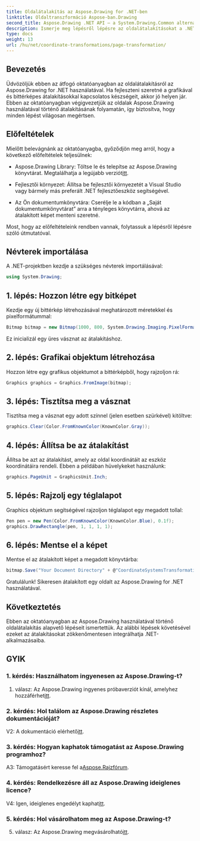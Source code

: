 ```yaml
---
title: Oldalátalakítás az Aspose.Drawing for .NET-ben
linktitle: Oldaltranszformáció Aspose-ban.Drawing
second_title: Aspose.Drawing .NET API – a System.Drawing.Common alternatívája
description: Ismerje meg lépésről lépésre az oldalátalakításokat a .NET-ben az Aspose.Drawing segítségével. Fejlessze grafikai készségeit ezzel az átfogó oktatóanyaggal.
type: docs
weight: 13
url: /hu/net/coordinate-transformations/page-transformation/
---
```

## Bevezetés

Üdvözöljük ebben az átfogó oktatóanyagban az oldalátalakításról az Aspose.Drawing for .NET használatával. Ha fejleszteni szeretné a grafikával és bittérképes átalakításokkal kapcsolatos készségeit, akkor jó helyen jár. Ebben az oktatóanyagban végigvezetjük az oldalak Aspose.Drawing használatával történő átalakításának folyamatán, így biztosítva, hogy minden lépést világosan megértsen.

## Előfeltételek

Mielőtt belevágnánk az oktatóanyagba, győződjön meg arról, hogy a következő előfeltételek teljesülnek:

-  Aspose.Drawing Library: Töltse le és telepítse az Aspose.Drawing könyvtárat. Megtalálhatja a legújabb verziót[itt](https://releases.aspose.com/drawing/net/).

- Fejlesztői környezet: Állítsa be fejlesztői környezetét a Visual Studio vagy bármely más preferált .NET fejlesztőeszköz segítségével.

- Az Ön dokumentumkönyvtára: Cserélje le a kódban a „Saját dokumentumkönyvtárat” arra a tényleges könyvtárra, ahová az átalakított képet menteni szeretné.

Most, hogy az előfeltételeink rendben vannak, folytassuk a lépésről lépésre szóló útmutatóval.

## Névterek importálása

A .NET-projektben kezdje a szükséges névterek importálásával:

```csharp
using System.Drawing;
```

## 1. lépés: Hozzon létre egy bitképet

Kezdje egy új bittérkép létrehozásával meghatározott méretekkel és pixelformátummal:

```csharp
Bitmap bitmap = new Bitmap(1000, 800, System.Drawing.Imaging.PixelFormat.Format32bppPArgb);
```

Ez inicializál egy üres vásznat az átalakításhoz.

## 2. lépés: Grafikai objektum létrehozása

Hozzon létre egy grafikus objektumot a bittérképből, hogy rajzoljon rá:

```csharp
Graphics graphics = Graphics.FromImage(bitmap);
```

## 3. lépés: Tisztítsa meg a vásznat

Tisztítsa meg a vásznat egy adott színnel (jelen esetben szürkével) kitöltve:

```csharp
graphics.Clear(Color.FromKnownColor(KnownColor.Gray));
```

## 4. lépés: Állítsa be az átalakítást

Állítsa be azt az átalakítást, amely az oldal koordinátáit az eszköz koordinátáira rendeli. Ebben a példában hüvelykeket használunk:

```csharp
graphics.PageUnit = GraphicsUnit.Inch;
```

## 5. lépés: Rajzolj egy téglalapot

Graphics objektum segítségével rajzoljon téglalapot egy megadott tollal:

```csharp
Pen pen = new Pen(Color.FromKnownColor(KnownColor.Blue), 0.1f);
graphics.DrawRectangle(pen, 1, 1, 1, 1);
```

## 6. lépés: Mentse el a képet

Mentse el az átalakított képet a megadott könyvtárba:

```csharp
bitmap.Save("Your Document Directory" + @"CoordinateSystemsTransformations\PageTransformation_out.png");
```

Gratulálunk! Sikeresen átalakított egy oldalt az Aspose.Drawing for .NET használatával.

## Következtetés

Ebben az oktatóanyagban az Aspose.Drawing használatával történő oldalátalakítás alapvető lépéseit ismertettük. Az alábbi lépések követésével ezeket az átalakításokat zökkenőmentesen integrálhatja .NET-alkalmazásaiba.

## GYIK

### 1. kérdés: Használhatom ingyenesen az Aspose.Drawing-t?

 1. válasz: Az Aspose.Drawing ingyenes próbaverziót kínál, amelyhez hozzáférhet[itt](https://releases.aspose.com/).

### 2. kérdés: Hol találom az Aspose.Drawing részletes dokumentációját?

 V2: A dokumentáció elérhető[itt](https://reference.aspose.com/drawing/net/).

### 3. kérdés: Hogyan kaphatok támogatást az Aspose.Drawing programhoz?

 A3: Támogatásért keresse fel a[Aspose.Rajzfórum](https://forum.aspose.com/c/diagram/17).

### 4. kérdés: Rendelkezésre áll az Aspose.Drawing ideiglenes licence?

 V4: Igen, ideiglenes engedélyt kaphat[itt](https://purchase.aspose.com/temporary-license/).

### 5. kérdés: Hol vásárolhatom meg az Aspose.Drawing-t?

 5. válasz: Az Aspose.Drawing megvásárolható[itt](https://purchase.aspose.com/buy).